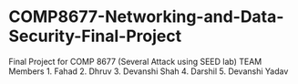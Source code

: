 # COMP8677-Networking-and-Data-Security-Final-Project
Final Project for COMP 8677 (Several Attack using SEED lab) TEAM Members 1. Fahad 2. Dhruv 3. Devanshi Shah 4. Darshil 5. Devanshi Yadav
